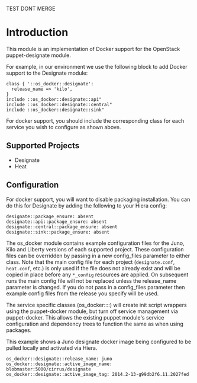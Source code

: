 TEST DONT MERGE


# Introduction

This module is an implementation of Docker support for the OpenStack
puppet-designate module.

For example, in our environment we use the following block to add Docker
support to the Designate module:

    class { '::os_docker::designate':
      release_name => 'kilo',
    }
    include ::os_docker::designate::api"
    include ::os_docker::designate::central"
    include ::os_docker::designate::sink"

For docker support, you should include the corresponding class for each service
you wish to configure as shown above.

## Supported Projects

 * Designate
 * Heat

## Configuration
For docker support, you will want to disable packaging installation.  You can
do this for Designate by adding the following to your Hiera config:

    designate::package_ensure: absent
    designate::api::package_ensure: absent
    designate::central::package_ensure: absent
    designate::sink::package_ensure: absent

The os_docker module contains example configuration files for the Juno, Kilo
and Liberty versions of each supported project.  These configuration files can
be overridden by passing in a new config_files parameter to either class.  Note
that the main config file for each project (`designate.conf`, `heat.conf`,
etc.) is only used if the file does not already exist and will be copied in
place before any `*_config` resources are applied.  On subsequent runs
the main config file will not be replaced unless the release_name parameter is
changed.  If you do not pass in a config_files parameter then example config
files from the release you specify will be used.

The service specific classes (os_docker::<project>::<service>) will create init
script wrappers using the puppet-docker module, but turn off service management
via puppet-docker.  This allows the existing puppet module's service
configuration and dependency trees to function the same as when using packages.

This example shows a Juno designate docker image being configured to be pulled
locally and activated via Hiera.

    os_docker::designate::release_name: juno
    os_docker::designate::active_image_name: blobmaster:5000/cirrus/designate
    os_docker::designate::active_image_tag: 2014.2-13-g99db2f6.11.2027fed
